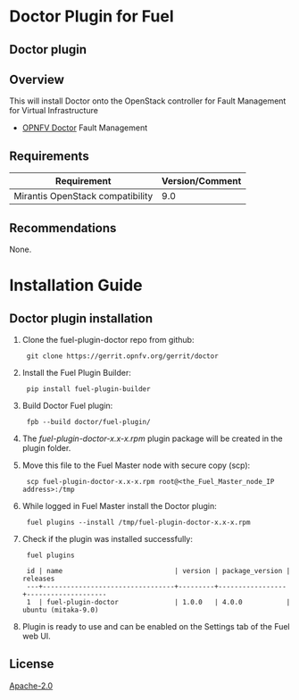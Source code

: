 Doctor Plugin for Fuel
============

Doctor plugin
-----------------------

Overview
--------

This will install Doctor onto the OpenStack controller for Fault Management for Virtual Infrastructure

* [OPNFV Doctor](https://wiki.opnfv.org/doctor) Fault Management

Requirements
------------

| Requirement                      | Version/Comment |
|----------------------------------|-----------------|
| Mirantis OpenStack compatibility | 9.0             |

Recommendations
---------------

None.

Installation Guide
==================

Doctor plugin installation
----------------------------------------

1. Clone the fuel-plugin-doctor repo from github:

        git clone https://gerrit.opnfv.org/gerrit/doctor

2. Install the Fuel Plugin Builder:

        pip install fuel-plugin-builder

3. Build Doctor Fuel plugin:

        fpb --build doctor/fuel-plugin/

4. The *fuel-plugin-doctor-x.x-x.rpm* plugin package will be created in the plugin folder.

5. Move this file to the Fuel Master node with secure copy (scp):

        scp fuel-plugin-doctor-x.x-x.rpm root@<the_Fuel_Master_node_IP address>:/tmp

6. While logged in Fuel Master install the Doctor plugin:

        fuel plugins --install /tmp/fuel-plugin-doctor-x.x-x.rpm

7. Check if the plugin was installed successfully:

        fuel plugins

        id | name                            | version | package_version | releases
        ---+---------------------------------+---------+-----------------+--------------------
        1  | fuel-plugin-doctor              | 1.0.0   | 4.0.0           | ubuntu (mitaka-9.0)

8. Plugin is ready to use and can be enabled on the Settings tab of the Fuel web UI.

## License
  [Apache-2.0](LICENSE)

